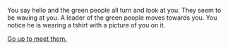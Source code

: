 You say hello and the green people all turn and look at you.
They seem to be waving at you.
A leader of the green people moves towards you.
You notice he is wearing a tshirt with a picture of you on it.

[Go up to meet them.](../../greet-green/greet-green.md)
